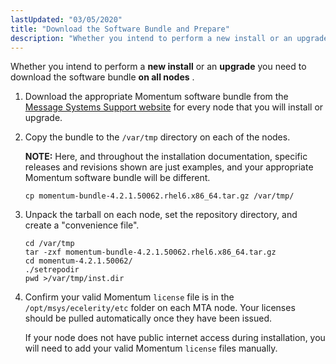 ```yaml
---
lastUpdated: "03/05/2020"
title: "Download the Software Bundle and Prepare"
description: "Whether you intend to perform a new install or an upgrade you need to download the software bundle on all nodes Download the appropriate Momentum software bundle from the Message Systems Support website for every node that you will install or upgrade Copy the bundle to the var tmp directory..."
---
```


Whether you intend to perform a **new install**         or an **upgrade** you need to download the software bundle **on all nodes** .

1.  Download the appropriate Momentum software bundle from the [Message Systems Support website](https://support.messagesystems.com/start.php) for every node that you will install or upgrade.

2.  Copy the bundle to the `/var/tmp` directory on each of the nodes.

    **NOTE:** Here, and throughout the installation documentation, specific releases and revisions shown are just examples, and your appropriate Momentum software bundle will be different.

    `cp momentum-bundle-4.2.1.50062.rhel6.x86_64.tar.gz /var/tmp/`
3.  Unpack the tarball on each node, set the repository directory, and create a "convenience file".

    ```
    cd /var/tmp
    tar -zxf momentum-bundle-4.2.1.50062.rhel6.x86_64.tar.gz
    cd momentum-4.2.1.50062/
    ./setrepodir
    pwd >/var/tmp/inst.dir
    ```

4.  Confirm your valid Momentum `license` file is in the `/opt/msys/ecelerity/etc` folder on each MTA node. Your licenses should be pulled automatically once they have been issued.

    If your node does not have public internet access during installation, you will need to add your valid Momentum `license` files manually.